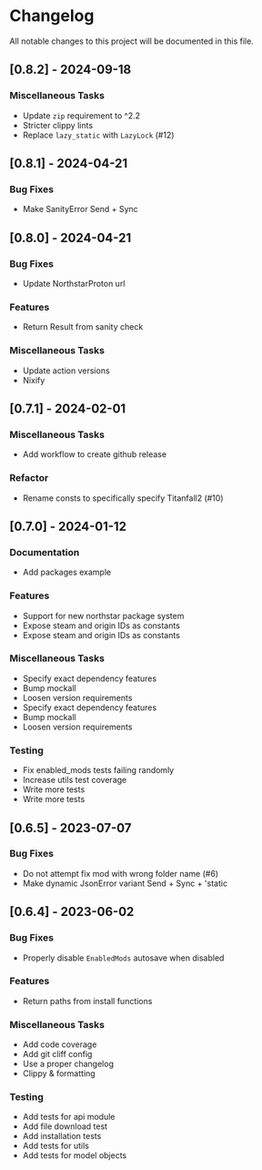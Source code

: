 # Changelog

All notable changes to this project will be documented in this file.

## [0.8.2] - 2024-09-18

### Miscellaneous Tasks

- Update `zip` requirement to ^2.2
- Stricter clippy lints
- Replace `lazy_static` with `LazyLock` (#12)

## [0.8.1] - 2024-04-21

### Bug Fixes

- Make SanityError Send + Sync

## [0.8.0] - 2024-04-21

### Bug Fixes

- Update NorthstarProton url

### Features

- Return Result from sanity check

### Miscellaneous Tasks

- Update action versions
- Nixify

## [0.7.1] - 2024-02-01

### Miscellaneous Tasks

- Add workflow to create github release

### Refactor

- Rename consts to specifically specify Titanfall2 (#10)

## [0.7.0] - 2024-01-12

### Documentation

- Add packages example

### Features

- Support for new northstar package system
- Expose steam and origin IDs as constants
- Expose steam and origin IDs as constants

### Miscellaneous Tasks

- Specify exact dependency features
- Bump mockall
- Loosen version requirements
- Specify exact dependency features
- Bump mockall
- Loosen version requirements

### Testing

- Fix enabled_mods tests failing randomly
- Increase utils test coverage
- Write more tests
- Write more tests

## [0.6.5] - 2023-07-07

### Bug Fixes

- Do not attempt fix mod with wrong folder name (#6)
- Make dynamic JsonError variant Send + Sync + 'static

## [0.6.4] - 2023-06-02

### Bug Fixes

- Properly disable `EnabledMods` autosave when disabled

### Features

- Return paths from install functions

### Miscellaneous Tasks

- Add code coverage
- Add git cliff config
- Use a proper changelog
- Clippy & formatting

### Testing

- Add tests for api module
- Add file download test
- Add installation tests
- Add tests for utils
- Add tests for model objects

<!-- generated by git-cliff -->
